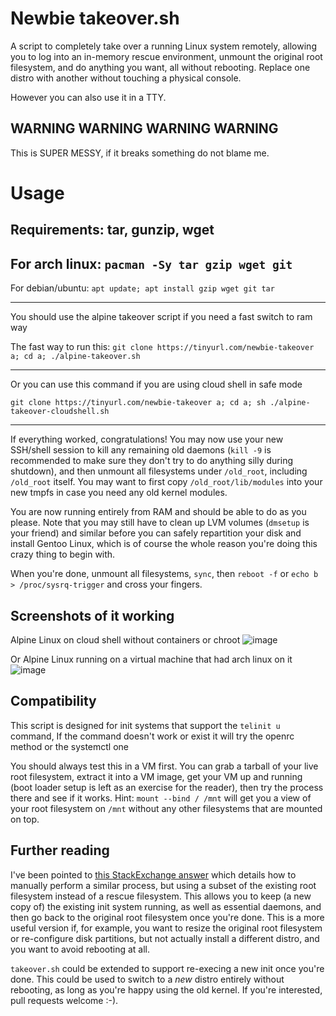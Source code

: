 # Newbie takeover.sh

A script to completely take over a running Linux system remotely, allowing you
to log into an in-memory rescue environment, unmount the original root
filesystem, and do anything you want, all without rebooting. Replace one distro
with another without touching a physical console.

However you can also use it in a TTY.

## WARNING WARNING WARNING WARNING

This is SUPER MESSY, if it breaks something do not blame me.

# Usage

Requirements: tar, gunzip, wget
-
For arch linux: `pacman -Sy tar gzip wget git`
-
For debian/ubuntu: `apt update; apt install gzip wget git tar`

---- 

You should use the alpine takeover script if you need a fast switch to ram way

The fast way to run this: `git clone https://tinyurl.com/newbie-takeover a; cd a; ./alpine-takeover.sh`

----

Or you can use this command if you are using cloud shell in safe mode

`git clone https://tinyurl.com/newbie-takeover a; cd a; sh ./alpine-takeover-cloudshell.sh`

----


If everything worked, congratulations! You may now use your new SSH/shell session
to kill any remaining old daemons (`kill -9` is recommended to make sure they
don't try to do anything silly during shutdown), and then unmount all
filesystems under `/old_root`, including `/old_root` itself. You may want to
first copy `/old_root/lib/modules` into your new tmpfs in case you need any old
kernel modules.

You are now running entirely from RAM and should be able to do as you please.
Note that you may still have to clean up LVM volumes (`dmsetup` is your friend)
and similar before you can safely repartition your disk and install Gentoo
Linux, which is of course the whole reason you're doing this crazy thing to
begin with. 

When you're done, unmount all filesystems, `sync`, then `reboot -f` or `echo b >
/proc/sysrq-trigger` and cross your fingers.

## Screenshots of it working

Alpine Linux on cloud shell without containers or chroot
![image](https://user-images.githubusercontent.com/89206182/160626217-c8679c0d-ac24-4f6a-a6bd-ee923bdd53c2.png)

Or Alpine Linux running on a virtual machine that had arch linux on it
![image](https://user-images.githubusercontent.com/89206182/160627223-dbb5d0d9-839c-4b17-989e-fb5ea455fe5f.png)



## Compatibility

This script is designed for init systems that support the `telinit u` command, If the command doesn't work or exist it will try the openrc method or the systemctl one

You should always test this in a VM first. You can grab a tarball of your live
root filesystem, extract it into a VM image, get your VM up and running (boot
loader setup is left as an exercise for the reader), then try the process there
and see if it works. Hint: `mount --bind / /mnt` will get you a view of your
root filesystem on `/mnt` without any other filesystems that are mounted on top.

## Further reading

I've been pointed to
[this StackExchange answer](http://unix.stackexchange.com/questions/226872/how-to-shrink-root-filesystem-without-booting-a-livecd/227318#227318)
which details how to manually perform a similar process, but using a subset of
the existing root filesystem instead of a rescue filesystem. This allows you
to keep (a new copy of) the existing init system running, as well as essential
daemons, and then go back to the original root filesystem once you're done. This
is a more useful version if, for example, you want to resize the original root
filesystem or re-configure disk partitions, but not actually install a different
distro, and you want to avoid rebooting at all.

`takeover.sh` could be extended to support re-execing a new init once you're
done. This could be used to switch to a *new* distro entirely without
rebooting, as long as you're happy using the old kernel. If you're interested,
pull requests welcome :-).
